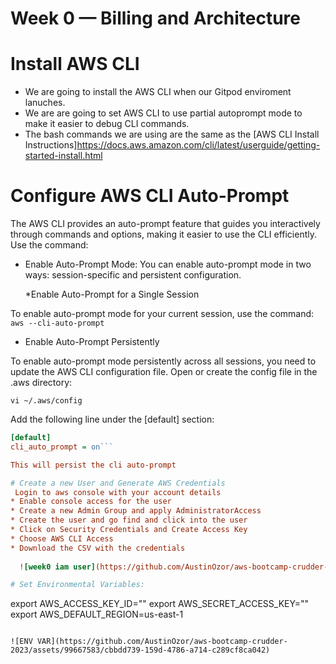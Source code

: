 # Week 0 — Billing and Architecture

# Install AWS CLI
* We are going to install the AWS CLI when our Gitpod enviroment lanuches.
* We are are going to set AWS CLI to use partial autoprompt mode to make it easier to debug CLI commands.
* The bash commands we are using are the same as the [AWS CLI Install Instructions]https://docs.aws.amazon.com/cli/latest/userguide/getting-started-install.html

# Configure AWS CLI Auto-Prompt
The AWS CLI provides an auto-prompt feature that guides you interactively through commands and options, making it easier to use the CLI efficiently.
 Use the command: 
* Enable Auto-Prompt Mode:
        You can enable auto-prompt mode in two ways: session-specific and persistent configuration.

  *Enable Auto-Prompt for a Single Session

To enable auto-prompt mode for your current session, use the command:
 `aws --cli-auto-prompt `

  * Enable Auto-Prompt Persistently

To enable auto-prompt mode persistently across all sessions, you need to update the AWS CLI configuration file.
 Open or create the config file in the .aws directory:

 `vi ~/.aws/config`

Add the following line under the [default] section: 
```ini 
[default]
cli_auto_prompt = on```

This will persist the cli auto-prompt

# Create a new User and Generate AWS Credentials
 Login to aws console with your account details
* Enable console access for the user
* Create a new Admin Group and apply AdministratorAccess
* Create the user and go find and click into the user
* Click on Security Credentials and Create Access Key
* Choose AWS CLI Access
* Download the CSV with the credentials
  
  ![week0 iam user](https://github.com/AustinOzor/aws-bootcamp-crudder-2023/assets/99667583/e9d6dce3-1ef0-4a9e-a8e8-96f0d619e150)

# Set Environmental Variables:
```
export AWS_ACCESS_KEY_ID="" 
export AWS_SECRET_ACCESS_KEY="" 
export AWS_DEFAULT_REGION=us-east-1
```

![ENV VAR](https://github.com/AustinOzor/aws-bootcamp-crudder-2023/assets/99667583/cbbdd739-159d-4786-a714-c289cf8ca042)
